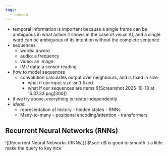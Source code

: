 ```yaml
---
tags:
  - Lesson
---
```

- temporal information is important because a single frame can be ambiguous in what action it shows in the case of visual AI, and a single word can be ambiguous of its intention without the complete sentence
- sequences
	- words: a word
	- audio: a frequency
	- video: an image
	- IMU data: a sensor reading
- how to model sequences
	- convolution calculates output over neighbours, and is fixed in size
		- what if our input size isn't fixed
		- what if our sequences are items
![[Screenshot 2025-10-18 at 15.37.33.png|300]]
- if we try above, everything is treats independently
- *ideas*:
	- representation of history - hidden states - RNNs
	- Many-to-many - positional encoding/attention - transformers
## Recurrent Neural Networks (RNNs)
![[Recurrent Neural Networks (RNNs)]]
$\sqrt d$ is good to smooth it a little make the query to key nice
